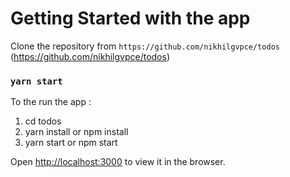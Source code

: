 # Getting Started with the app
Clone the repository from `https://github.com/nikhilgvpce/todos` (https://github.com/nikhilgvpce/todos)
### `yarn start`
To the run the app : 

1. cd todos
2. yarn install or npm install
3. yarn start or npm start

Open [http://localhost:3000](http://localhost:3000) to view it in the browser.
